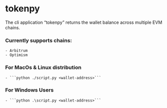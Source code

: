# tokenpy
The cli application “tokenpy” returns the wallet balance across multiple EVM chains.  
### Currently supports chains:  
	- Arbitrum 
	- Optimism 
### For MacOs & Linux distribution  
	- ```python ./script.py <wallet-address>```
### For Windows Users
	- ```python .\script.py <wallet-address>```
